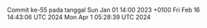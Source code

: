 Commit ke-55 pada tanggal Sun Jan 01 14:00 2023 +0100
Fri Feb 16 14:43:06 UTC 2024
Mon Apr  1 05:28:39 UTC 2024
